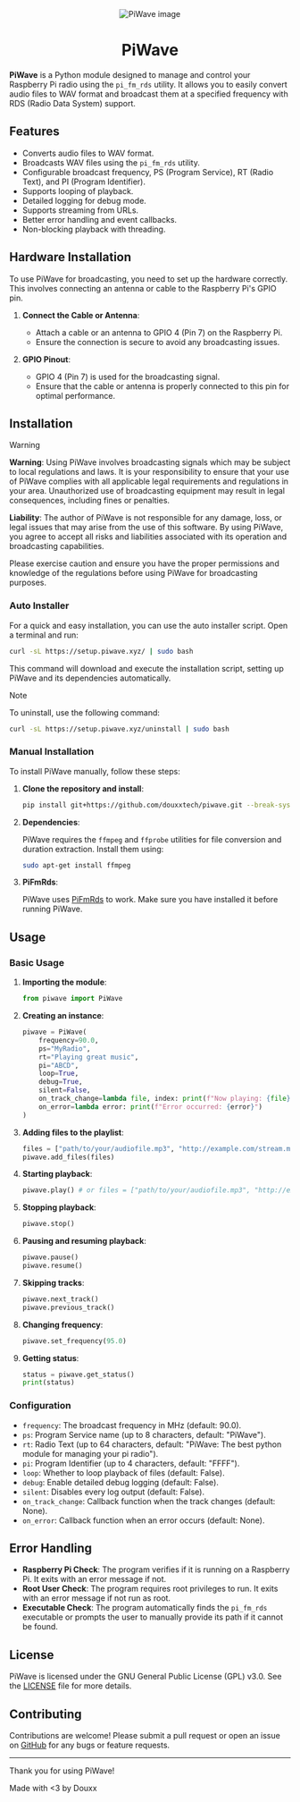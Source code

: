 <div align=center>
<img alt="PiWave image" src="https://piwave.xyz/static/img/logo.png"/>
<h1>PiWave</h1>
</div>

**PiWave** is a Python module designed to manage and control your Raspberry Pi radio using the `pi_fm_rds` utility. It allows you to easily convert audio files to WAV format and broadcast them at a specified frequency with RDS (Radio Data System) support.

## Features

- Converts audio files to WAV format.
- Broadcasts WAV files using the `pi_fm_rds` utility.
- Configurable broadcast frequency, PS (Program Service), RT (Radio Text), and PI (Program Identifier).
- Supports looping of playback.
- Detailed logging for debug mode.
- Supports streaming from URLs.
- Better error handling and event callbacks.
- Non-blocking playback with threading.

## Hardware Installation

To use PiWave for broadcasting, you need to set up the hardware correctly. This involves connecting an antenna or cable to the Raspberry Pi's GPIO pin.

1. **Connect the Cable or Antenna**:
   - Attach a cable or an antenna to GPIO 4 (Pin 7) on the Raspberry Pi.
   - Ensure the connection is secure to avoid any broadcasting issues.

2. **GPIO Pinout**:
   - GPIO 4 (Pin 7) is used for the broadcasting signal.
   - Ensure that the cable or antenna is properly connected to this pin for optimal performance.

## Installation

> [!WARNING]
> **Warning**: Using PiWave involves broadcasting signals which may be subject to local regulations and laws. It is your responsibility to ensure that your use of PiWave complies with all applicable legal requirements and regulations in your area. Unauthorized use of broadcasting equipment may result in legal consequences, including fines or penalties.
>
> **Liability**: The author of PiWave is not responsible for any damage, loss, or legal issues that may arise from the use of this software. By using PiWave, you agree to accept all risks and liabilities associated with its operation and broadcasting capabilities.
>
> Please exercise caution and ensure you have the proper permissions and knowledge of the regulations before using PiWave for broadcasting purposes.

### Auto Installer

For a quick and easy installation, you can use the auto installer script. Open a terminal and run:

```bash
curl -sL https://setup.piwave.xyz/ | sudo bash
```

This command will download and execute the installation script, setting up PiWave and its dependencies automatically.

> [!NOTE]
> To uninstall, use the following command:
> ```bash
> curl -sL https://setup.piwave.xyz/uninstall | sudo bash
> ```

### Manual Installation

To install PiWave manually, follow these steps:

1. **Clone the repository and install**:

   ```bash
   pip install git+https://github.com/douxxtech/piwave.git --break-system-packages
   ```

2. **Dependencies**:

   PiWave requires the `ffmpeg` and `ffprobe` utilities for file conversion and duration extraction. Install them using:

   ```bash
   sudo apt-get install ffmpeg
   ```

3. **PiFmRds**:

   PiWave uses [PiFmRds](https://github.com/ChristopheJacquet/PiFmRds) to work. Make sure you have installed it before running PiWave.

## Usage

### Basic Usage

1. **Importing the module**:

   ```python
   from piwave import PiWave
   ```

2. **Creating an instance**:

   ```python
   piwave = PiWave(
       frequency=90.0,
       ps="MyRadio",
       rt="Playing great music",
       pi="ABCD",
       loop=True,
       debug=True,
       silent=False,
       on_track_change=lambda file, index: print(f"Now playing: {file}"),
       on_error=lambda error: print(f"Error occurred: {error}")
   )
   ```

3. **Adding files to the playlist**:

   ```python
   files = ["path/to/your/audiofile.mp3", "http://example.com/stream.mp3"]
   piwave.add_files(files)
   ```

4. **Starting playback**:

   ```python
   piwave.play() # or files = ["path/to/your/audiofile.mp3", "http://example.com/stream.mp3"]; piwave.play(files)
   ```

5. **Stopping playback**:

   ```python
   piwave.stop()
   ```

6. **Pausing and resuming playback**:

   ```python
   piwave.pause()
   piwave.resume()
   ```

7. **Skipping tracks**:

   ```python
   piwave.next_track()
   piwave.previous_track()
   ```

8. **Changing frequency**:

   ```python
   piwave.set_frequency(95.0)
   ```

9. **Getting status**:

   ```python
   status = piwave.get_status()
   print(status)
   ```

### Configuration

- `frequency`: The broadcast frequency in MHz (default: 90.0).
- `ps`: Program Service name (up to 8 characters, default: "PiWave").
- `rt`: Radio Text (up to 64 characters, default: "PiWave: The best python module for managing your pi radio").
- `pi`: Program Identifier (up to 4 characters, default: "FFFF").
- `loop`: Whether to loop playback of files (default: False).
- `debug`: Enable detailed debug logging (default: False).
- `silent`: Disables every log output (default: False).
- `on_track_change`: Callback function when the track changes (default: None).
- `on_error`: Callback function when an error occurs (default: None).

## Error Handling

- **Raspberry Pi Check**: The program verifies if it is running on a Raspberry Pi. It exits with an error message if not.
- **Root User Check**: The program requires root privileges to run. It exits with an error message if not run as root.
- **Executable Check**: The program automatically finds the `pi_fm_rds` executable or prompts the user to manually provide its path if it cannot be found.

## License

PiWave is licensed under the GNU General Public License (GPL) v3.0. See the [LICENSE](LICENSE) file for more details.

## Contributing

Contributions are welcome! Please submit a pull request or open an issue on [GitHub](https://github.com/douxxtech/piwave/issues) for any bugs or feature requests.

---

Thank you for using PiWave!

Made with <3 by Douxx
